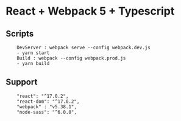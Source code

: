 # React + Webpack 5 + Typescript 

## Scripts

```
    DevServer : webpack serve --config webpack.dev.js 
    - yarn start 
    Build : webpack --config webpack.prod.js
    - yarn build
```

## Support 
```
    "react": "^17.0.2",
    "react-dom": "^17.0.2",
    "webpack" : "v5.38.1",
    "node-sass": "^6.0.0",
```